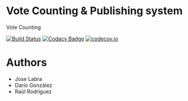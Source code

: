 # Vote Counting & Publishing system

Vote Counting

[![Build Status](https://travis-ci.org/Arquisoft/VoteCounting_4b.svg?branch=master)](https://travis-ci.org/Arquisoft/VoteCounting_4b)
[![Codacy Badge](https://api.codacy.com/project/badge/grade/5149f3d57fcf4b029a03717621420b5b)](https://www.codacy.com/app/jelabra/VoteCounting_4b)
[![codecov.io](https://codecov.io/github/Arquisoft/VoteCounting_4b/coverage.svg?branch=master)](https://codecov.io/github/Arquisoft/VoteCounting_4b?branch=master)


# Authors

* Jose Labra
* Darío González
* Raúl Rodríguez





